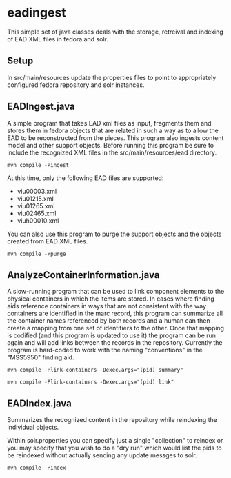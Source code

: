# eadingest

This simple set of java classes deals with the storage, retreival and indexing of
EAD XML files in fedora and solr.

## Setup

In src/main/resources update the properties files to point to appropriately
configured fedora repository and solr instances.

## EADIngest.java
A simple program that takes EAD xml files as input, fragments them
and stores them in fedora objects that are related in such a way as to allow
the EAD to be reconstructed from the pieces.  This program also ingests
content model and other support objects.  Before running this program be sure 
to include the recognized XML files in the src/main/resources/ead directory.

	mvn compile -Pingest

At this time, only the following EAD files are supported:
- viu00003.xml
- viu01215.xml
- viu01265.xml
- viu02465.xml
- viuh00010.xml

You can also use this program to purge the support objects and the objects
created from EAD XML files.

	mvn compile -Ppurge

## AnalyzeContainerInformation.java
A slow-running program that can be used to link component elements to the physical 
containers in which the items are stored.  In cases where finding aids reference
containers in ways that are not consistent with the way containers are identified
in the marc record, this program can summarize all the container names referenced 
by both records and a human can then create a mapping from one set of identifiers 
to the other.  Once that mapping is codified (and this program is updated to use 
it) the program can be run again and will add links between the records in the
repository.  Currently the program is hard-coded to work with the naming 
"conventions" in the "MSS5950" finding aid.

	mvn compile -Plink-containers -Dexec.args="(pid) summary"

	mvn compile -Plink-containers -Dexec.args="(pid) link"

## EADIndex.java 
Summarizes the recognized content in the repository while reindexing the 
individual objects.

Within solr.properties you can specify just a single "collection" to reindex
or you may specify that you wish to do a "dry run" which would list the pids
to be reindexed without actually sending any update messges to solr.

	mvn compile -Pindex



